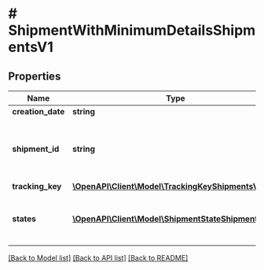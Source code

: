 # # ShipmentWithMinimumDetailsShipmentsV1

## Properties

Name | Type | Description | Notes
------------ | ------------- | ------------- | -------------
**creation_date** | **string** |  | [optional]
**shipment_id** | **string** | Internal shipment identifier assigned by OTTO Market. | [optional]
**tracking_key** | [**\OpenAPI\Client\Model\TrackingKeyShipmentsV1**](TrackingKeyShipmentsV1.md) |  | [optional]
**states** | [**\OpenAPI\Client\Model\ShipmentStateShipmentsV1[]**](ShipmentStateShipmentsV1.md) | The history of tracking states of the shipment | [optional]

[[Back to Model list]](../../README.md#models) [[Back to API list]](../../README.md#endpoints) [[Back to README]](../../README.md)

